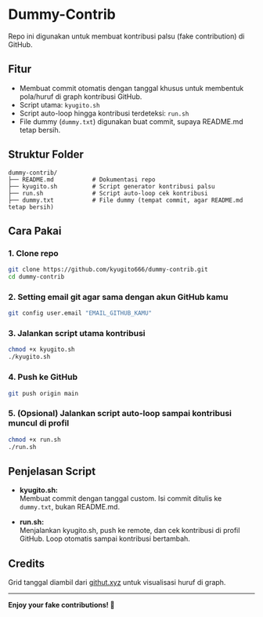 # Dummy-Contrib

Repo ini digunakan untuk membuat kontribusi palsu (fake contribution) di GitHub.

## Fitur
- Membuat commit otomatis dengan tanggal khusus untuk membentuk pola/huruf di graph kontribusi GitHub.
- Script utama: `kyugito.sh`
- Script auto-loop hingga kontribusi terdeteksi: `run.sh`
- File dummy (`dummy.txt`) digunakan buat commit, supaya README.md tetap bersih.

## Struktur Folder

```
dummy-contrib/
├── README.md           # Dokumentasi repo
├── kyugito.sh          # Script generator kontribusi palsu
├── run.sh              # Script auto-loop cek kontribusi
├── dummy.txt           # File dummy (tempat commit, agar README.md tetap bersih)
```

## Cara Pakai

### 1. Clone repo
```bash
git clone https://github.com/kyugito666/dummy-contrib.git
cd dummy-contrib
```

### 2. Setting email git agar sama dengan akun GitHub kamu
```bash
git config user.email "EMAIL_GITHUB_KAMU"
```

### 3. Jalankan script utama kontribusi
```bash
chmod +x kyugito.sh
./kyugito.sh
```

### 4. Push ke GitHub
```bash
git push origin main
```

### 5. (Opsional) Jalankan script auto-loop sampai kontribusi muncul di profil
```bash
chmod +x run.sh
./run.sh
```

## Penjelasan Script

- **kyugito.sh:**  
  Membuat commit dengan tanggal custom. Isi commit ditulis ke `dummy.txt`, bukan README.md.

- **run.sh:**  
  Menjalankan kyugito.sh, push ke remote, dan cek kontribusi di profil GitHub. Loop otomatis sampai kontribusi bertambah.

## Credits

Grid tanggal diambil dari [githut.xyz](https://githut.xyz/) untuk visualisasi huruf di graph.

---

**Enjoy your fake contributions! 🚀**
